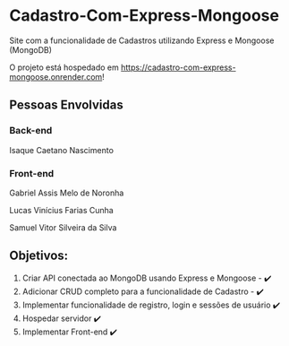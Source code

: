 # Cadastro-Com-Express-Mongoose
Site com a funcionalidade de Cadastros utilizando Express e Mongoose (MongoDB)

O projeto está hospedado em https://cadastro-com-express-mongoose.onrender.com!

## Pessoas Envolvidas
### Back-end

Isaque Caetano Nascimento

### Front-end

Gabriel Assis Melo de Noronha

Lucas Vinícius Farias Cunha

Samuel Vitor Silveira da Silva

## Objetivos:

1. Criar API conectada ao MongoDB usando Express e Mongoose - ✔️
2. Adicionar CRUD completo para a funcionalidade de Cadastro - ✔️
3. Implementar funcionalidade de registro, login e sessões de usuário ✔️
4. Hospedar servidor ✔️
5. Implementar Front-end ✔️
